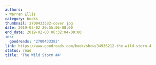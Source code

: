 ```yaml
---
authors:
- Warren Ellis
category: books
thumbnail: 2700433382-cover.jpg
date: 2019-02-02 20:55:06-08:00
end_date: 2019-02-03 06:32:04-08:00
ids:
  goodreads: '2700433382'
link: https://www.goodreads.com/book/show/34936212-the-wild-storm-4
status: read
title: 'The Wild Storm #4'
---
```


